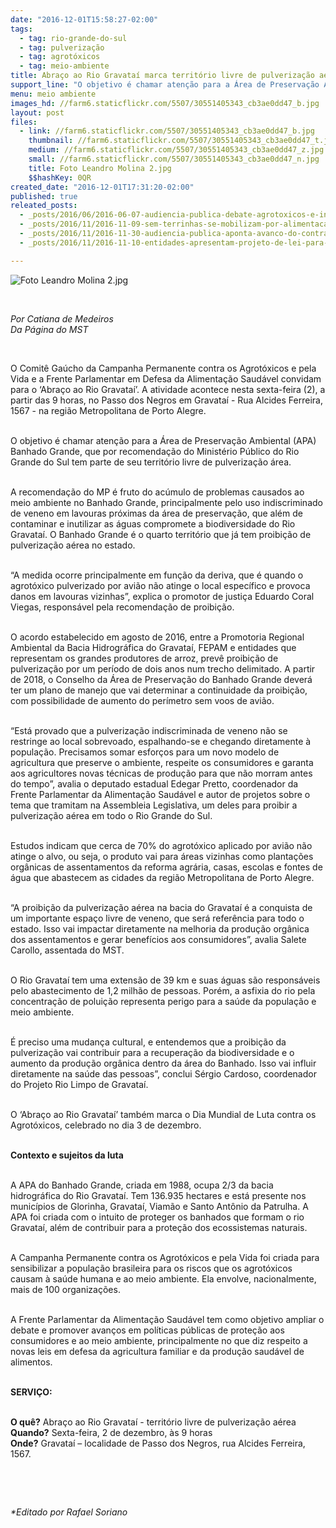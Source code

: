 ```yaml
---
date: "2016-12-01T15:58:27-02:00"
tags:
  - tag: rio-grande-do-sul
  - tag: pulverização
  - tag: agrotóxicos
  - tag: meio-ambiente
title: Abraço ao Rio Gravataí marca território livre de pulverização aérea
support_line: "O objetivo é chamar atenção para a Área de Preservação Ambiental Banhado Grande, que por recomendação do Ministério Público tem parte de seu território livre de pulverização área."
menu: meio ambiente
images_hd: //farm6.staticflickr.com/5507/30551405343_cb3ae0dd47_b.jpg
layout: post
files:
  - link: //farm6.staticflickr.com/5507/30551405343_cb3ae0dd47_b.jpg
    thumbnail: //farm6.staticflickr.com/5507/30551405343_cb3ae0dd47_t.jpg
    medium: //farm6.staticflickr.com/5507/30551405343_cb3ae0dd47_z.jpg
    small: //farm6.staticflickr.com/5507/30551405343_cb3ae0dd47_n.jpg
    title: Foto Leandro Molina 2.jpg
    $$hashKey: 0QR
created_date: "2016-12-01T17:31:20-02:00"
published: true
releated_posts:
  - _posts/2016/06/2016-06-07-audiencia-publica-debate-agrotoxicos-e-inseguranca-alimentar-no-rs.md
  - _posts/2016/11/2016-11-09-sem-terrinhas-se-mobilizam-por-alimentacao-saudavel-em-viamao-no-rs.md
  - _posts/2016/11/2016-11-30-audiencia-publica-aponta-avanco-do-contrabando-e-falsificacao-de-agrotoxicos.md
  - _posts/2016/11/2016-11-10-entidades-apresentam-projeto-de-lei-para-reduzir-uso-de-agrotoxicos.md

---
```

<p><img alt="Foto Leandro Molina 2.jpg" src="//farm6.staticflickr.com/5507/30551405343_cb3ae0dd47_b.jpg" /></p>

<p>&nbsp;</p>

<p><em>Por Catiana de Medeiros<br />
Da P&aacute;gina do MST</em></p>

<p>&nbsp;</p>

<p>O Comit&ecirc; Ga&uacute;cho da Campanha Permanente contra os Agrot&oacute;xicos e pela Vida e a Frente Parlamentar em Defesa da Alimenta&ccedil;&atilde;o Saud&aacute;vel convidam para o &lsquo;Abra&ccedil;o ao Rio Gravata&iacute;&rsquo;. A atividade acontece nesta sexta-feira (2), a partir das 9 horas, no Passo dos Negros em Gravata&iacute; - Rua Alcides Ferreira, 1567 - na regi&atilde;o Metropolitana de Porto Alegre.</p>

<p><br />
O objetivo &eacute; chamar aten&ccedil;&atilde;o para a &Aacute;rea de Preserva&ccedil;&atilde;o Ambiental (APA) Banhado Grande, que por recomenda&ccedil;&atilde;o do Minist&eacute;rio P&uacute;blico do Rio Grande do Sul tem parte de seu territ&oacute;rio livre de pulveriza&ccedil;&atilde;o &aacute;rea.</p>

<p><br />
A recomenda&ccedil;&atilde;o do MP &eacute; fruto do ac&uacute;mulo de problemas causados ao meio ambiente no Banhado Grande, principalmente pelo uso indiscriminado de veneno em lavouras pr&oacute;ximas da &aacute;rea de preserva&ccedil;&atilde;o, que al&eacute;m de contaminar e inutilizar as &aacute;guas compromete a biodiversidade do Rio Gravata&iacute;. O Banhado Grande &eacute; o quarto territ&oacute;rio que j&aacute; tem proibi&ccedil;&atilde;o de pulveriza&ccedil;&atilde;o a&eacute;rea no estado.</p>

<p><br />
&ldquo;A medida ocorre principalmente em fun&ccedil;&atilde;o da deriva, que &eacute; quando o agrot&oacute;xico pulverizado por avi&atilde;o n&atilde;o atinge o local espec&iacute;fico e provoca danos em lavouras vizinhas&rdquo;, explica o promotor de justi&ccedil;a Eduardo Coral Viegas, respons&aacute;vel pela recomenda&ccedil;&atilde;o de proibi&ccedil;&atilde;o.</p>

<p><br />
O acordo estabelecido em agosto de 2016, entre a Promotoria Regional Ambiental da Bacia Hidrogr&aacute;fica do Gravata&iacute;, FEPAM e entidades que representam os grandes produtores de arroz, prev&ecirc; proibi&ccedil;&atilde;o de pulveriza&ccedil;&atilde;o por um per&iacute;odo de dois anos num trecho delimitado. A partir de 2018, o Conselho da &Aacute;rea de Preserva&ccedil;&atilde;o do Banhado Grande dever&aacute; ter um plano de manejo que vai determinar a continuidade da proibi&ccedil;&atilde;o, com possibilidade de aumento do per&iacute;metro sem voos de avi&atilde;o.</p>

<p><br />
&ldquo;Est&aacute; provado que a pulveriza&ccedil;&atilde;o indiscriminada de veneno n&atilde;o se restringe ao local sobrevoado, espalhando-se e chegando diretamente &agrave; popula&ccedil;&atilde;o. Precisamos somar esfor&ccedil;os para um novo modelo de agricultura que preserve o ambiente, respeite os consumidores e garanta aos agricultores novas t&eacute;cnicas de produ&ccedil;&atilde;o para que n&atilde;o morram antes do tempo&rdquo;, avalia o deputado estadual Edegar Pretto, coordenador da Frente Parlamentar da Alimenta&ccedil;&atilde;o Saud&aacute;vel e autor de projetos sobre o tema que tramitam na Assembleia Legislativa, um deles para proibir a pulveriza&ccedil;&atilde;o a&eacute;rea em todo o Rio Grande do Sul.</p>

<p><br />
Estudos indicam que cerca de 70% do agrot&oacute;xico aplicado por avi&atilde;o n&atilde;o atinge o alvo, ou seja, o produto vai para &aacute;reas vizinhas como planta&ccedil;&otilde;es org&acirc;nicas de assentamentos da reforma agr&aacute;ria, casas, escolas e fontes de &aacute;gua que abastecem as cidades da regi&atilde;o Metropolitana de Porto Alegre.</p>

<p><br />
&ldquo;A proibi&ccedil;&atilde;o da pulveriza&ccedil;&atilde;o a&eacute;rea na bacia do Gravata&iacute; &eacute; a conquista de um importante espa&ccedil;o livre de veneno, que ser&aacute; refer&ecirc;ncia para todo o estado. Isso vai impactar diretamente na melhoria da produ&ccedil;&atilde;o org&acirc;nica dos assentamentos e gerar benef&iacute;cios aos consumidores&rdquo;, avalia Salete Carollo, assentada do MST.</p>

<p><br />
O Rio Gravata&iacute; tem uma extens&atilde;o de 39 km e suas &aacute;guas s&atilde;o respons&aacute;veis pelo abastecimento de 1,2 milh&atilde;o de pessoas. Por&eacute;m, a asfixia do rio pela concentra&ccedil;&atilde;o de polui&ccedil;&atilde;o representa perigo para a sa&uacute;de da popula&ccedil;&atilde;o e meio ambiente.</p>

<p><br />
&Eacute; preciso uma mudan&ccedil;a cultural, e entendemos que a proibi&ccedil;&atilde;o da pulveriza&ccedil;&atilde;o vai contribuir para a recupera&ccedil;&atilde;o da biodiversidade e o aumento da produ&ccedil;&atilde;o org&acirc;nica dentro da &aacute;rea do Banhado. Isso vai influir diretamente na sa&uacute;de das pessoas&rdquo;, conclui S&eacute;rgio Cardoso, coordenador do Projeto Rio Limpo de Gravata&iacute;.</p>

<p><br />
O &lsquo;Abra&ccedil;o ao Rio Gravata&iacute;&rsquo; tamb&eacute;m marca o Dia Mundial de Luta contra os Agrot&oacute;xicos, celebrado no dia 3 de dezembro.</p>

<p><br />
<strong>Contexto e sujeitos da luta</strong></p>

<p><br />
A APA do Banhado Grande, criada em 1988, ocupa 2/3 da bacia hidrogr&aacute;fica do Rio Gravata&iacute;. Tem 136.935 hectares e est&aacute; presente nos munic&iacute;pios de Glorinha, Gravata&iacute;, Viam&atilde;o e Santo Ant&ocirc;nio da Patrulha. A APA foi criada com o intuito de proteger os banhados que formam o rio Gravata&iacute;, al&eacute;m de contribuir para a prote&ccedil;&atilde;o dos ecossistemas naturais.</p>

<p><br />
A Campanha Permanente contra os Agrot&oacute;xicos e pela Vida foi criada para sensibilizar a popula&ccedil;&atilde;o brasileira para os riscos que os agrot&oacute;xicos causam &agrave; sa&uacute;de humana e ao meio ambiente. Ela envolve, nacionalmente, mais de 100 organiza&ccedil;&otilde;es.</p>

<p><br />
A Frente Parlamentar da Alimenta&ccedil;&atilde;o Saud&aacute;vel tem como objetivo ampliar o debate e promover avan&ccedil;os em pol&iacute;ticas p&uacute;blicas de prote&ccedil;&atilde;o aos consumidores e ao meio ambiente, principalmente no que diz respeito a novas leis em defesa da agricultura familiar e da produ&ccedil;&atilde;o saud&aacute;vel de alimentos.</p>

<p><br />
<strong>SERVI&Ccedil;O:</strong></p>

<p><br />
<strong>O qu&ecirc;?</strong> Abra&ccedil;o ao Rio Gravata&iacute; - territ&oacute;rio livre de pulveriza&ccedil;&atilde;o a&eacute;rea<br />
<strong>Quando?</strong> Sexta-feira, 2 de dezembro, &agrave;s 9 horas<br />
<strong>Onde?</strong> Gravata&iacute; &ndash; localidade de Passo dos Negros, rua Alcides Ferreira, 1567.</p>

<p>&nbsp;</p>

<p>&nbsp;</p>

<p><em>*Editado por Rafael Soriano</em></p>
